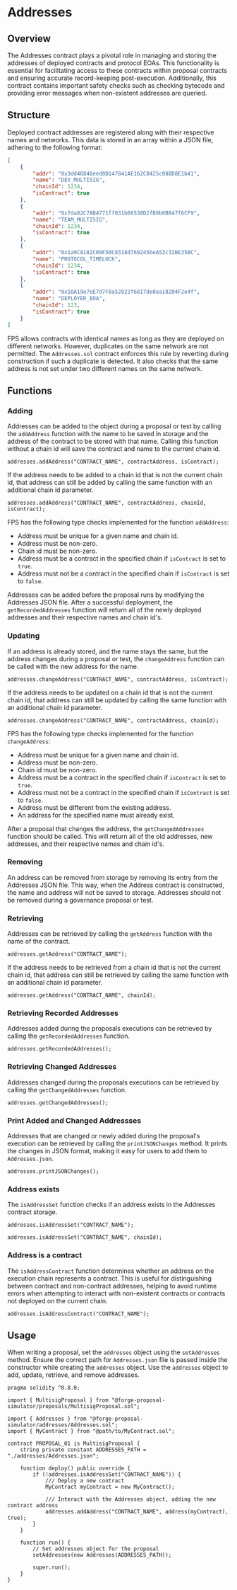 # Addresses

## Overview

The Addresses contract plays a pivotal role in managing and storing the addresses of deployed contracts and protocol EOAs. This functionality is essential for facilitating access to these contracts within proposal contracts and ensuring accurate record-keeping post-execution. Additionally, this contract contains important safety checks such as checking bytecode and providing error messages when non-existent addresses are queried.

## Structure

Deployed contract addresses are registered along with their respective names and networks. This data is stored in an array within a JSON file, adhering to the following format:

```json
[
    {
        "addr": "0x3dd46846eed8D147841AE162C8425c08BD8E1b41",
        "name": "DEV_MULTISIG",
        "chainId": 1234,
        "isContract": true
    },
    {
        "addr": "0x7da82C7AB4771ff031b66538D2fB9b0B047f6CF9",
        "name": "TEAM_MULTISIG",
        "chainId": 1234,
        "isContract": true
    },
    {
        "addr": "0x1a9C8182C09F50C8318d769245beA52c32BE35BC",
        "name": "PROTOCOL_TIMELOCK",
        "chainId": 1234,
        "isContract": true
    },
    {
        "addr": "0x10A19e7eE7d7F8a52822f6817de8ea18204F2e4f",
        "name": "DEPLOYER_EOA",
        "chainId": 123,
        "isContract": true
    }
]
```

FPS allows contracts with identical names as long as they are deployed on different networks. However, duplicates on the same network are not permitted. The `Addresses.sol` contract enforces this rule by reverting during construction if such a duplicate is detected. It also checks that the same address is not set under two different names on the same network.

## Functions

### Adding

Addresses can be added to the object during a proposal or test by calling the `addAddress` function with the name to be saved in storage and the address of the contract to be stored with that name. Calling this function without a chain id will save the contract and name to the current chain id.

```solidity
addresses.addAddress("CONTRACT_NAME", contractAddress, isContract);
```

If the address needs to be added to a chain id that is not the current chain id, that address can still be added by calling the same function with an additional chain id parameter.

```solidity
addresses.addAddress("CONTRACT_NAME", contractAddress, chainId, isContract);
```

FPS has the following type checks implemented for the function `addAddress`:

-   Address must be unique for a given name and chain id.
-   Address must be non-zero.
-   Chain id must be non-zero.
-   Address must be a contract in the specified chain if `isContract` is set to `true`.
-   Address must not be a contract in the specified chain if `isContract` is set to `false`.

Addresses can be added before the proposal runs by modifying the Addresses JSON file. After a successful deployment, the `getRecordedAddresses` function will return all of the newly deployed addresses and their respective names and chain id's.

### Updating

If an address is already stored, and the name stays the same, but the address changes during a proposal or test, the `changeAddress` function can be called with the new address for the name.

```solidity
addresses.changeAddress("CONTRACT_NAME", contractAddress, isContract);
```

If the address needs to be updated on a chain id that is not the current chain id, that address can still be updated by calling the same function with an additional chain id parameter.

```solidity
addresses.changeAddress("CONTRACT_NAME", contractAddress, chainId);
```

FPS has the following type checks implemented for the function `changeAddress`:

-   Address must be unique for a given name and chain id.
-   Address must be non-zero.
-   Chain id must be non-zero.
-   Address must be a contract in the specified chain if `isContract` is set to `true`.
-   Address must not be a contract in the specified chain if `isContract` is set to `false`.
-   Address must be different from the existing address.
-   An address for the specified name must already exist.

After a proposal that changes the address, the `getChangedAddresses` function should be called. This will return all of the old addresses, new addresses, and their respective names and chain id's.

### Removing

An address can be removed from storage by removing its entry from the Addresses JSON file. This way, when the Address contract is constructed, the name and address will not be saved to storage. Addresses should not be removed during a governance proposal or test.

### Retrieving

Addresses can be retrieved by calling the `getAddress` function with the name of the contract.

```solidity
addresses.getAddress("CONTRACT_NAME");
```

If the address needs to be retrieved from a chain id that is not the current chain id, that address can still be retrieved by calling the same function with an additional chain id parameter.

```solidity
addresses.getAddress("CONTRACT_NAME", chainId);
```

### Retrieving Recorded Addresses

Addresses added during the proposals executions can be retrieved by calling the `getRecordedAddresses` function.

```solidity
addresses.getRecordedAddresses();
```

### Retrieving Changed Addresses

Addresses changed during the proposals executions can be retrieved by calling the `getChangedAddresses` function.

```solidity
addresses.getChangedAddresses();
```

### Print Added and Changed Addressses

Addresses that are changed or newly added during the proposal's execution can be retrieved by calling the `printJSONChanges` method. It prints the changes in JSON format, making it easy for users to add them to `Addresses.json`.

```solidity
addresses.printJSONChanges();
```

### Address exists

The `isAddressSet` function checks if an address exists in the Addresses contract storage.

```solidity
addresses.isAddressSet("CONTRACT_NAME");
```

```solidity
addresses.isAddressSet("CONTRACT_NAME", chainId);
```

### Address is a contract

The `isAddressContract` function determines whether an address on the execution chain represents a contract. This is useful for distinguishing between contract and non-contract addresses, helping to avoid runtime errors when attempting to interact with non-existent contracts or contracts not deployed on the current chain.

```solidity
addresses.isAddressContract("CONTRACT_NAME");
```

## Usage

When writing a proposal, set the `addresses` object using the `setAddresses` method. Ensure the correct path for `Addresses.json` file is passed inside the constructor while creating the `addresses` object. Use the `addresses` object to add, update, retrieve, and remove addresses.

```solidity
pragma solidity ^0.8.0;

import { MultisigProposal } from "@forge-proposal-simulator/proposals/MultisigProposal.sol";

import { Addresses } from "@forge-proposal-simulator/addresses/Addresses.sol";
import { MyContract } from "@path/to/MyContract.sol";

contract PROPOSAL_01 is MultisigProposal {
    string private constant ADDRESSES_PATH = "./addresses/Addresses.json";

    function deploy() public override {
        if (!addresses.isAddressSet("CONTRACT_NAME")) {
            /// Deploy a new contract
            MyContract myContract = new MyContract();

            /// Interact with the Addresses object, adding the new contract address
            addresses.addAddress("CONTRACT_NAME", address(myContract), true);
        }
    }

    function run() {
        // Set addresses object for the proposal
        setAddresses(new Addresses(ADDRESSES_PATH));

        super.run();
    }
}
```
